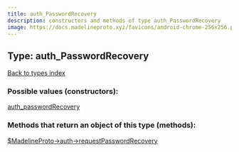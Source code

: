 ```yaml
---
title: auth_PasswordRecovery
description: constructors and methods of type auth_PasswordRecovery
image: https://docs.madelineproto.xyz/favicons/android-chrome-256x256.png
---
```

## Type: auth\_PasswordRecovery  
[Back to types index](index.md)



### Possible values (constructors):

[auth\_passwordRecovery](../constructors/auth_passwordRecovery.md)  



### Methods that return an object of this type (methods):

[$MadelineProto->auth->requestPasswordRecovery](../methods/auth_requestPasswordRecovery.md)  



